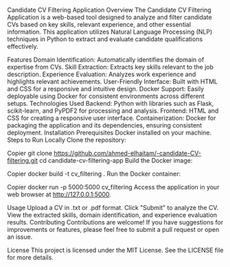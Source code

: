 Candidate CV Filtering Application
Overview
The Candidate CV Filtering Application is a web-based tool designed to analyze and filter candidate CVs based on key skills, relevant experience, and other essential information. This application utilizes Natural Language Processing (NLP) techniques in Python to extract and evaluate candidate qualifications effectively.

Features
Domain Identification: Automatically identifies the domain of expertise from CVs.
Skill Extraction: Extracts key skills relevant to the job description.
Experience Evaluation: Analyzes work experience and highlights relevant achievements.
User-Friendly Interface: Built with HTML and CSS for a responsive and intuitive design.
Docker Support: Easily deployable using Docker for consistent environments across different setups.
Technologies Used
Backend: Python with libraries such as Flask, scikit-learn, and PyPDF2 for processing and analysis.
Frontend: HTML and CSS for creating a responsive user interface.
Containerization: Docker for packaging the application and its dependencies, ensuring consistent deployment.
Installation
Prerequisites
Docker installed on your machine.
Steps to Run Locally
Clone the repository:

Copier
git clone https://github.com/ahmed-elhaitam/-candidate-CV-filtering.git
cd candidate-cv-filtering-app
Build the Docker image:

Copier
docker build -t cv_filtering .
Run the Docker container:

Copier
docker run -p 5000:5000 cv_filtering
Access the application in your web browser at http://127.0.0.1:5000.

Usage
Upload a CV in .txt or .pdf format.
Click "Submit" to analyze the CV.
View the extracted skills, domain identification, and experience evaluation results.
Contributing
Contributions are welcome! If you have suggestions for improvements or features, please feel free to submit a pull request or open an issue.

License
This project is licensed under the MIT License. See the LICENSE file for more details.